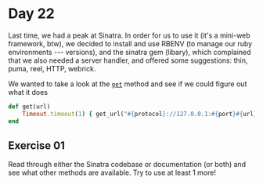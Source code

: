 # Day 22  
  
Last time, we had a peak at Sinatra. In order for us to use it (it's a mini-web framework, btw), we decided to install and use RBENV (to manage our ruby environments --- versions), and the sinatra gem (libary), which complained that we also needed a server handler, and offered some suggestions: thin, puma, reel, HTTP, webrick.  
  
We wanted to take a look at the [`get`](https://github.com/sinatra/sinatra/blob/cf404526373298f06a59e1a129b6cdf8282ae216/sinatra-contrib/lib/sinatra/runner.rb#L69-L71) method and see if we could figure out what it does

```ruby
def get(url)
    Timeout.timeout(1) { get_url("#{protocol}://127.0.0.1:#{port}#{url}") }
end
```  
  
## Exercise 01  
  
Read through either the Sinatra codebase or documentation (or both) and see what other methods are available. Try to use at least 1 more!  
  
